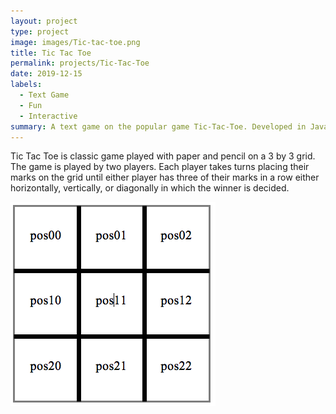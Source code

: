 ```yaml
---
layout: project
type: project
image: images/Tic-tac-toe.png
title: Tic Tac Toe
permalink: projects/Tic-Tac-Toe
date: 2019-12-15
labels:
  - Text Game
  - Fun
  - Interactive
summary: A text game on the popular game Tic-Tac-Toe. Developed in Java.
---
```


Tic Tac Toe is classic game played with paper and pencil on a 3 by 3 grid. The game is played by two players. Each player takes turns placing their marks on the grid until either player has three of their marks in a row either horizontally, vertically, or diagonally in which the winner is decided.

<img class="ui huge centered image" src="../images/tic-tac-toe-pos.png">


